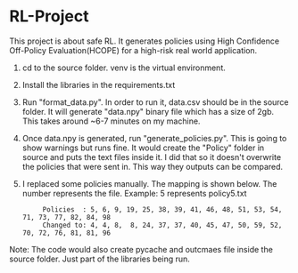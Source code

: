 # RL-Project

This project is about safe RL. It generates policies using High Confidence Off-Policy Evaluation(HCOPE) for a high-risk real world application.

1. cd to the source folder. venv is the virtual environment.

2. Install the libraries in the requirements.txt

3. Run "format_data.py". In order to run it, data.csv should be in the source folder. It will generate "data.npy" binary file which has a size of 2gb.
   This takes around ~6-7 minutes on my machine. 

4. Once data.npy is generated, run "generate_policies.py". This is going to show warnings but runs fine. 
   It would create  the "Policy" folder in source and puts the text files inside it. I did that so it doesn't overwrite the policies that were sent in. This way they outputs can be compared.

5. I replaced some policies manually. The mapping is shown below. The number represents the file. Example: 5 represents policy5.txt

            Policies  : 5, 6, 9, 19, 25, 38, 39, 41, 46, 48, 51, 53, 54, 71, 73, 77, 82, 84, 98
            Changed to: 4, 4, 8,  8, 24, 37, 37, 40, 45, 47, 50, 59, 52, 70, 72, 76, 81, 81, 96

Note: The code would also create pycache and outcmaes file inside the source folder. Just part of the libraries being run.
